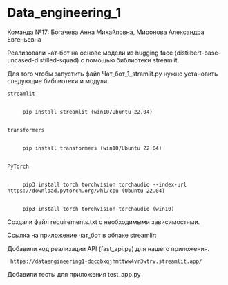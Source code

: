 # Data_engineering_1
Команда №17: Богачева Анна Михайловна, Миронова Александра Евгеньевна


Реализовали чат-бот на основе модели из hugging face (distilbert-base-uncased-distilled-squad) с помощью библиотеки streamlit.


Для того чтобы запустить файл Чат_бот_1_stramlit.py нужно установить следующие библиотеки и модули:


    streamlit
    
    
         pip install streamlit (win10/Ubuntu 22.04)
         
         
    transformers
    
    
         pip install transformers (win10/Ubuntu 22.04)
         
         
    PyTorch
    
    
         pip3 install torch torchvision torchaudio --index-url https://download.pytorch.org/whl/cpu (Ubuntu 22.04)
         
         
         pip3 install torch torchvision torchaudio (win10)
         

Создали файл requirements.txt с необходимыми зависимостями.


Cсылка на приложение чат_бот в облаке streamlir:

Добавили код реализации API (fast_api.py) для нашего приложения.


     https://dataengineering1-dqcqbxqjhmttww4vr3wtrv.streamlit.app/


Добавили тесты для приложения test_app.py
     
